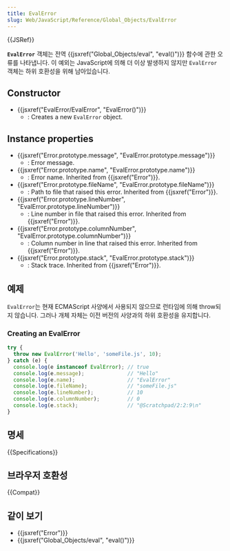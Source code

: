 ```yaml
---
title: EvalError
slug: Web/JavaScript/Reference/Global_Objects/EvalError
---
```

{{JSRef}}

**`EvalError`** 객체는 전역 {{jsxref("Global_Objects/eval", "eval()")}} 함수에 관한 오류를 나타냅니다. 이 예외는 JavaScript에 의해 더 이상 발생하지 않지만 `EvalError` 객체는 하위 호환성을 위해 남아있습니다.

## Constructor

- {{jsxref("EvalError/EvalError", "EvalError()")}}
  - : Creates a new `EvalError` object.

## Instance properties

- {{jsxref("Error.prototype.message", "EvalError.prototype.message")}}
  - : Error message.
- {{jsxref("Error.prototype.name", "EvalError.prototype.name")}}
  - : Error name. Inherited from {{jsxref("Error")}}.
- {{jsxref("Error.prototype.fileName", "EvalError.prototype.fileName")}}
  - : Path to file that raised this error. Inherited from {{jsxref("Error")}}.
- {{jsxref("Error.prototype.lineNumber", "EvalError.prototype.lineNumber")}}
  - : Line number in file that raised this error. Inherited from {{jsxref("Error")}}.
- {{jsxref("Error.prototype.columnNumber", "EvalError.prototype.columnNumber")}}
  - : Column number in line that raised this error. Inherited from {{jsxref("Error")}}.
- {{jsxref("Error.prototype.stack", "EvalError.prototype.stack")}}
  - : Stack trace. Inherited from {{jsxref("Error")}}.

## 예제

`EvalError`는 현재 ECMAScript 사양에서 사용되지 않으므로 런타임에 의해 throw되지 않습니다. 그러나 개체 자체는 이전 버전의 사양과의 하위 호환성을 유지합니다.

### Creating an EvalError

```js
try {
  throw new EvalError('Hello', 'someFile.js', 10);
} catch (e) {
  console.log(e instanceof EvalError); // true
  console.log(e.message);              // "Hello"
  console.log(e.name);                 // "EvalError"
  console.log(e.fileName);             // "someFile.js"
  console.log(e.lineNumber);           // 10
  console.log(e.columnNumber);         // 0
  console.log(e.stack);                // "@Scratchpad/2:2:9\n"
}
```

## 명세

{{Specifications}}

## 브라우저 호환성

{{Compat}}

## 같이 보기

- {{jsxref("Error")}}
- {{jsxref("Global_Objects/eval", "eval()")}}
